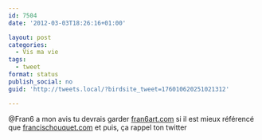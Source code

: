 ```yaml
---
id: 7504
date: '2012-03-03T18:26:16+01:00'

layout: post
categories:
  - Vis ma vie
tags:
  - tweet
format: status
publish_social: no
guid: 'http://tweets.local/?birdsite_tweet=176010620251021312'

---
```


@Fran6 a mon avis tu devrais garder [fran6art.com](http://fran6art.com) si il est mieux référencé que [francischouquet.com](http://francischouquet.com) et puis, ça rappel ton twitter